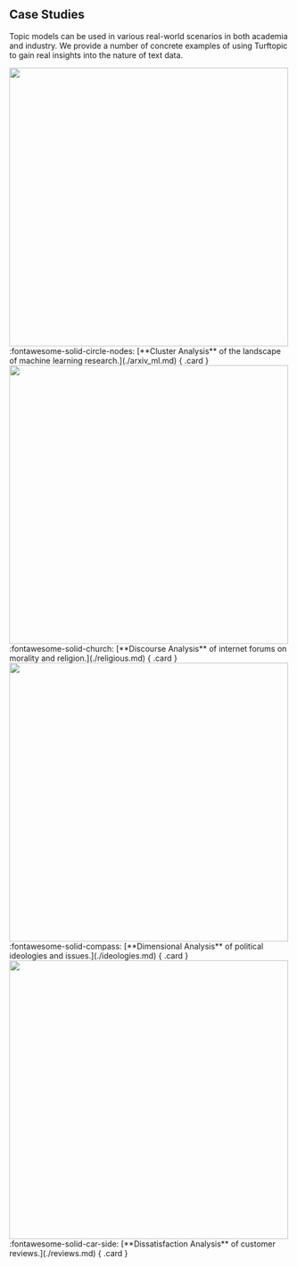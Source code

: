 ## Case Studies

Topic models can be used in various real-world scenarios in both academia and industry.
We provide a number of concrete examples of using Turftopic to gain real insights into the nature of text data.

<div class="grid" markdown>

<img src="../images/preview_cluster.png" height="500px"/>
:fontawesome-solid-circle-nodes: [**Cluster Analysis** of the landscape of machine learning research.](./arxiv_ml.md)
{ .card }

<img src="../images/preview_word_map.png" height="500px"/>
:fontawesome-solid-church: [**Discourse Analysis** of internet forums on morality and religion.](./religious.md)
{ .card }

<img src="../images/preview_pol_comp.png" height="500px"/>
:fontawesome-solid-compass: [**Dimensional Analysis** of political ideologies and issues.](./ideologies.md)
{ .card }

<img src="../images/preview_customer.png" height="500px"/>
:fontawesome-solid-car-side: [**Dissatisfaction Analysis** of customer reviews.](./reviews.md)
{ .card }

</div>
